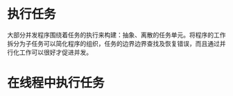 
# 执行任务
大部分并发程序围绕着任务的执行来构建：抽象、离散的任务单元。将程序的工作拆分为子任务可以简化程序的组织，任务的边界边界查找及恢复错误，而且通过并行化工作可以很好才促进并发。

# 在线程中执行任务
